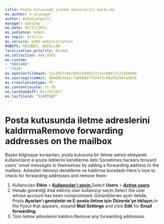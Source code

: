 ```yaml
---
title: Posta kutusunda iletme adreslerini kaldırma
ms.author: v-aiyengar
author: AshaIyengar21
manager: dansimp
ms.date: 02/17/2021
ms.audience: Admin
ms.topic: article
ms.service: o365-administration
ROBOTS: NOINDEX, NOFOLLOW
localization_priority: Normal
ms.collection: Adm_O365
ms.custom:
- "9002486"
- "7524"
ms.openlocfilehash: 52c205714bcb82cb50d22211ecb0b77c22569a9d
ms.sourcegitcommit: db908b3da2c7a6508a77bf4f2c80afb294fadbd1
ms.translationtype: MT
ms.contentlocale: tr-TR
ms.lasthandoff: 03/29/2021
ms.locfileid: "51403187"
---
```

# <a name="remove-forwarding-addresses-on-the-mailbox"></a><span data-ttu-id="eb6cf-102">Posta kutusunda iletme adreslerini kaldırma</span><span class="sxs-lookup"><span data-stu-id="eb6cf-102">Remove forwarding addresses on the mailbox</span></span>

<span data-ttu-id="eb6cf-103">Bazen bilgisayar korsanları, posta kutusuna bir iletme adresi ekleyerek kullanıcıların e-posta iletilerini kendilerine iletir.</span><span class="sxs-lookup"><span data-stu-id="eb6cf-103">Sometimes hackers forward users' email messages to themselves by adding a forwarding address to the mailbox.</span></span> <span data-ttu-id="eb6cf-104">Adresleri iletmeyi denetleme ve kaldırma buradadır:</span><span class="sxs-lookup"><span data-stu-id="eb6cf-104">Here's how to check for forwarding addresses and remove them:</span></span>

1. <span data-ttu-id="eb6cf-105">Kullanıcıları **Etkin**  >  **[Kullanıcılar'ı seçin.](https://go.microsoft.com/fwlink/p/?linkid=834822)**</span><span class="sxs-lookup"><span data-stu-id="eb6cf-105">Select **Users** > **[Active users](https://go.microsoft.com/fwlink/p/?linkid=834822)**.</span></span>
1. <span data-ttu-id="eb6cf-106">Hesabı güvenliği ihlal edilmiş olan kullanıcıyı seçin.</span><span class="sxs-lookup"><span data-stu-id="eb6cf-106">Select the user whose account has been compromised.</span></span> <span data-ttu-id="eb6cf-107">Görüntülenen açılır iletide, Posta **Ayarları'ı genişletin ve E-posta** **iletme için** **Düzenle'ye tıklayın.**</span><span class="sxs-lookup"><span data-stu-id="eb6cf-107">In the flyout that appears, expand **Mail Settings** and click **Edit** for **Email forwarding**.</span></span>
1. <span data-ttu-id="eb6cf-108">Tüm iletme adreslerini kaldırın.</span><span class="sxs-lookup"><span data-stu-id="eb6cf-108">Remove any forwarding addresses.</span></span>

